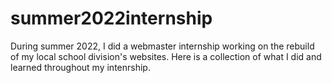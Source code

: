 # summer2022internship
During summer 2022, I did a webmaster internship working on the rebuild of my local school division's websites. Here is a collection of what I did and learned throughout my intenrship. 
